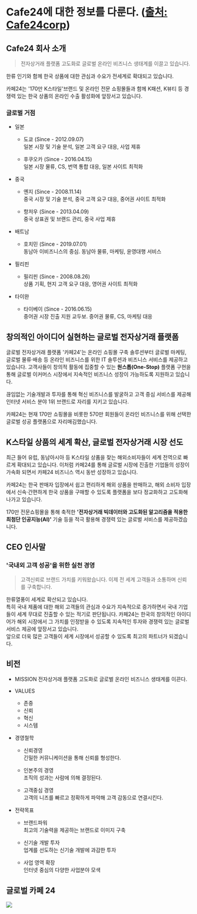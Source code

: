 # Cafe24에 대한 정보를 다룬다. ([출처: Cafe24corp](https://www.cafe24corp.com/))

## Cafe24 회사 소개 

>전자상거래 플랫폼 고도화로 글로벌 온라인 비즈니스 생태계를 이끌고 있습니다.

한류 인기와 함께 한국 상품에 대한 관심과 수요가 전세계로 확대되고 있습니다.

카페24는 '170만 K스타일'브랜드 및 온라인 전문 쇼핑몰들과 함께 K패션, K뷰티 등 경쟁력 있는 한국 상품의 온라인 수출 활성화에 앞장서고 있습니다.   

### 글로벌 거점 
* 일본
  * 도쿄 (Since - 2012.09.07)  
    일본 시장 및 기술 분석, 일본 고객 요구 대응, 사업 제휴  
  
  * 후쿠오카 (Since - 2016.04.15)  
    일본 시장 물류, CS, 번역 통합 대응, 일본 사이트 최적화
    
* 중국
  * 옌지 (Since - 2008.11.14)  
    중국 시장 및 기술 분석, 중국 고객 요구 대응, 중어권 사이트 최적화  
    
  * 항저우 (Since - 2013.04.09)  
    중국 상표권 및 브랜드 관리, 중국 사업 제휴
    
* 배트남  
  * 호치민 (Since - 2019.07.01)  
    동남아 이비즈니스의 중심. 동남아 물류, 마케팅, 윤영대행 서비스  
    
* 필리핀
  * 필리핀 (Since - 2008.08.26)  
    상품 기획, 현지 고객 요구 대응, 영어권 사이트 최적화  
    
* 타이완
  * 타이베이 (Since - 2016.06.15)  
    중어권 시장 진출 지원 교두보. 중어권 물류, CS, 마케팅 대응  

## 창의적인 아이디어 실현하는 글로벌 전자상거래 플랫폼

글로벌 전자상거래 플랫폼 '카페24'는 온라인 쇼핑몰 구축 솔루션부터 글로벌 마케팅, 글로벌 물류·배송 등 온라인 비즈니스를 위한 IT 솔루션과
비즈니스 서비스를 제공하고 있습니다. 고객사들이 창의적 활동에 집중할 수 있는 **원스톱(One-Stop)** 플랫폼 구현을 통해 글로벌 이커머스
시장에서 지속적인 비즈니스 성장이 가능하도록 지원하고 있습니다.    

끊임없는 기술개발과 투자를 통해 혁신 비즈니스를 발굴하고 고객 중심 서비스를 제공해 인터넷 서비스 분야 1위 브랜드로 자리를 지키고 있습니다.   

카페24는 현재 170만 쇼핑몰을 비롯한 570만 회원들이 온라인 비즈니스를 위해 선택한 글로벌 성공 플랫폼으로 자리매김했습니다.  

## K스타일 상품의 세계 확산, 글로벌 전자상거래 시장 선도  

최근 들어 유럽, 동남아시아 등 K스타일 상품을 찾는 해외소비자들이 세계 전역으로 빠르게 확대되고 있습니다. 이처럼 카페24를 통해 글로벌 시장에
진출한 기업들의 성장이 가속화 되면서 카페24 비즈니스 역시 동반 성장하고 있습니다.  

카페24는 한국 판매자 입장에서 쉽고 편리하게 해외 상품을 판매하고, 해외 소비자 입장에서 신속·간편하게 한국 상품을 구매할 수 있도록
플랫폼을 보다 정교화하고 고도화해 나가고 있습니다.   

170만 전문쇼핑몰을 통해 축적한 **'전자상거래 빅데이터와 고도화된 알고리즘을 적용한 최첨단 인공지능(AI)'** 기술 등을 적극 활용해
경쟁력 있는 글로벌 서비스를 제공하겠습니다.   


## CEO 인사말
### '국내외 고객 성공'을 위한 실천 경영
> 고객신뢰로 브랜드 가치를 키워왔습니다. 이제 전 세계 고객들과 소통하며 신뢰를 구축합니다.   

한류열풍이 세계로 확산되고 있습니다.  
특히 국내 제품에 대한 해외 고객들의 관심과 수요가 지속적으로 증가하면서 국내 기업들이 세계 무대로 진출할 수 있는 적기로 판단됩니다.
카페24는 한국의 창의적인 아이디어가 해외 시장에서 그 가치를 인정받을 수 있도록 지속적인 투자와 경쟁력 있는 글로벌 서비스 제공에 앞장서고 있습니다.   
앞으로 더욱 많은 고객들이 세계 시장에서 성공할 수 있도록 최고의 파트너가 되겠습니다.   

## 비전
* MISSION 
  전자상거래 플랫폼 고도화로 글로벌 온라인 비즈니스 생태계를 이끈다.  
  
* VALUES  
  * 존중
  * 신뢰
  * 혁신
  * 시스템
  
* 경영철학
  * 신뢰경영  
    긴밀한 커뮤니케이션을 통해 신뢰를 형성한다.
  
  * 인본주의 경영  
    조직의 성과는 사람에 의해 결정된다.
    
  * 고객중심 경영  
    고객의 니즈를 빠르고 정확하게 파악해 고객 감동으로 연결시킨다.
    
* 전략목표
  * 브랜드파워  
    최고의 기술력을 제공하는 브랜드로 이미지 구축  
  
  * 신기술 개발 투자  
    업계를 선도하는 신기술 개발에 과감한 투자   
    
  * 사업 영역 확장  
    인터넷 중심의 다양한 사업분야 모색  
    
    
## 글로벌 카페 24
![](https://img.cafe24.com/img/simplexi/service/img_global.gif)

